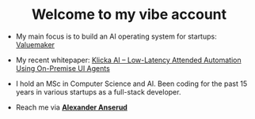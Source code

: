 <h1 align="center">Welcome to my vibe account</h1>

- My main focus is to build an AI operating system for startups: [Valuemaker](https://www.valuemaker.ai)

- My recent whitepaper: [Klicka AI – Low-Latency Attended Automation Using On-Premise UI Agents](https://www.klicka.ai/whitepaper)

- I hold an MSc in Computer Science and AI. Been coding for the past 15 years in various startups as a full-stack developer.

- Reach me via **[Alexander Anserud](https://www.linkedin.com/in/alexander-anserud/)**
